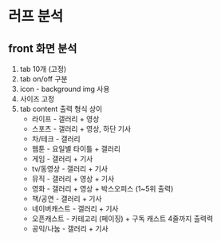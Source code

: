 # 러프 분석
## front 화면 분석

1. tab 10개 (고정)
2. tab on/off 구분
3. icon - background img 사용
4. 사이즈 고정
5. tab content 출력 형식 상이
	* 라이프 - 갤러리 + 영상
	* 스포츠 - 갤러리 + 영상, 하단 기사
	* 차/테크 - 갤러리
	* 웹툰 - 요일별 타이틀 + 갤러리
	* 게임 - 갤러리 + 기사
	* tv/동영상 - 갤러리 + 기사
	* 뮤직 - 갤러리 + 영상 + 기사
	* 영화 - 갤러리 + 영상 + 박스오피스 (1~5위 출력)
	* 책/공연 - 갤러리 + 기사
	* 네이버캐스트 - 갤러리 + 기사
	* 오픈캐스트 - 카테고리 (페이징) + 구독 캐스트 4줄까지 출력력
	* 공익/나눔 - 갤러리 + 기사

